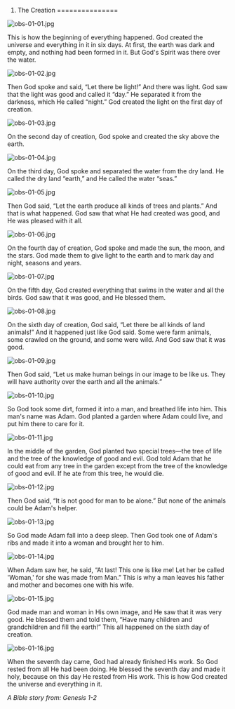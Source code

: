 1. The Creation
===============

![obs-01-01.jpg](/var/www/vhosts/door43.org/httpdocs/data/gitrepo/media/en/obs/obs-01-01.jpg "obs-01-01.jpg")

This is how the beginning of everything happened. God created the
universe and everything in it in six days. At first, the earth was dark
and empty, and nothing had been formed in it. But God's Spirit was there
over the water.

![obs-01-02.jpg](/var/www/vhosts/door43.org/httpdocs/data/gitrepo/media/en/obs/obs-01-02.jpg "obs-01-02.jpg")

Then God spoke and said, “Let there be light!” And there was light. God
saw that the light was good and called it “day.” He separated it from
the darkness, which He called “night.” God created the light on the
first day of creation.

![obs-01-03.jpg](/var/www/vhosts/door43.org/httpdocs/data/gitrepo/media/en/obs/obs-01-03.jpg "obs-01-03.jpg")

On the second day of creation, God spoke and created the sky above the
earth.

![obs-01-04.jpg](/var/www/vhosts/door43.org/httpdocs/data/gitrepo/media/en/obs/obs-01-04.jpg "obs-01-04.jpg")

On the third day, God spoke and separated the water from the dry land.
He called the dry land “earth,” and He called the water “seas.”

![obs-01-05.jpg](/var/www/vhosts/door43.org/httpdocs/data/gitrepo/media/en/obs/obs-01-05.jpg "obs-01-05.jpg")

Then God said, “Let the earth produce all kinds of trees and plants.”
And that is what happened. God saw that what He had created was good,
and He was pleased with it all.

![obs-01-06.jpg](/var/www/vhosts/door43.org/httpdocs/data/gitrepo/media/en/obs/obs-01-06.jpg "obs-01-06.jpg")

On the fourth day of creation, God spoke and made the sun, the moon, and
the stars. God made them to give light to the earth and to mark day and
night, seasons and years.

![obs-01-07.jpg](/var/www/vhosts/door43.org/httpdocs/data/gitrepo/media/en/obs/obs-01-07.jpg "obs-01-07.jpg")

On the fifth day, God created everything that swims in the water and all
the birds. God saw that it was good, and He blessed them.

![obs-01-08.jpg](/var/www/vhosts/door43.org/httpdocs/data/gitrepo/media/en/obs/obs-01-08.jpg "obs-01-08.jpg")

On the sixth day of creation, God said, “Let there be all kinds of land
animals!” And it happened just like God said. Some were farm animals,
some crawled on the ground, and some were wild. And God saw that it was
good.

![obs-01-09.jpg](/var/www/vhosts/door43.org/httpdocs/data/gitrepo/media/en/obs/obs-01-09.jpg "obs-01-09.jpg")

Then God said, “Let us make human beings in our image to be like us.
They will have authority over the earth and all the animals.”

![obs-01-10.jpg](/var/www/vhosts/door43.org/httpdocs/data/gitrepo/media/en/obs/obs-01-10.jpg "obs-01-10.jpg")

So God took some dirt, formed it into a man, and breathed life into him.
This man's name was Adam. God planted a garden where Adam could live,
and put him there to care for it.

![obs-01-11.jpg](/var/www/vhosts/door43.org/httpdocs/data/gitrepo/media/en/obs/obs-01-11.jpg "obs-01-11.jpg")

In the middle of the garden, God planted two special trees—the tree of
life and the tree of the knowledge of good and evil. God told Adam that
he could eat from any tree in the garden except from the tree of the
knowledge of good and evil. If he ate from this tree, he would die.

![obs-01-12.jpg](/var/www/vhosts/door43.org/httpdocs/data/gitrepo/media/en/obs/obs-01-12.jpg "obs-01-12.jpg")

Then God said, “It is not good for man to be alone.” But none of the
animals could be Adam's helper.

![obs-01-13.jpg](/var/www/vhosts/door43.org/httpdocs/data/gitrepo/media/en/obs/obs-01-13.jpg "obs-01-13.jpg")

So God made Adam fall into a deep sleep. Then God took one of Adam's
ribs and made it into a woman and brought her to him.

![obs-01-14.jpg](/var/www/vhosts/door43.org/httpdocs/data/gitrepo/media/en/obs/obs-01-14.jpg "obs-01-14.jpg")

When Adam saw her, he said, “At last! This one is like me! Let her be
called 'Woman,' for she was made from Man.” This is why a man leaves his
father and mother and becomes one with his wife.

![obs-01-15.jpg](/var/www/vhosts/door43.org/httpdocs/data/gitrepo/media/en/obs/obs-01-15.jpg "obs-01-15.jpg")

God made man and woman in His own image, and He saw that it was very
good. He blessed them and told them, “Have many children and
grandchildren and fill the earth!” This all happened on the sixth day of
creation.

![obs-01-16.jpg](/var/www/vhosts/door43.org/httpdocs/data/gitrepo/media/en/obs/obs-01-16.jpg "obs-01-16.jpg")

When the seventh day came, God had already finished His work. So God
rested from all He had been doing. He blessed the seventh day and made
it holy, because on this day He rested from His work. This is how God
created the universe and everything in it.

*A Bible story from: Genesis 1-2*
